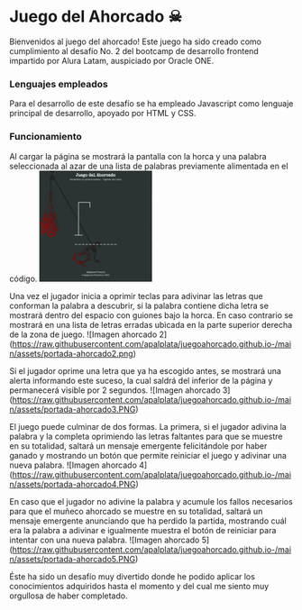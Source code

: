 # Juego del Ahorcado ☠

Bienvenidos al juego del ahorcado! Este juego ha sido creado como cumplimiento al desafío No. 2 del bootcamp de desarrollo frontend impartido por Alura Latam, auspiciado por Oracle ONE.

### Lenguajes empleados
Para el desarrollo de este desafío se ha empleado Javascript como lenguaje principal de desarrollo, apoyado por HTML y CSS.

### Funcionamiento
Al cargar la página se mostrará la pantalla con la horca y una palabra seleccionada al azar de una lista de palabras previamente alimentada en el código.
<img src="assets/portada-ahorcado1.PNG" width="200">

Una vez el jugador inicia a oprimir teclas para adivinar las letras que conforman la palabra a descubrir, si la palabra contiene dicha letra se mostrará dentro del espacio con guiones bajo la horca. En caso contrario se mostrará en una lista de letras erradas ubicada en la parte superior derecha de la zona de juego.
![Imagen ahorcado 2]
(https://raw.githubusercontent.com/apalplata/juegoahorcado.github.io-/main/assets/portada-ahorcado2.png)

Si el jugador oprime una letra que ya ha escogido antes, se mostrará una alerta informando este suceso, la cual saldrá del inferior de la página y permanecerá visible por 2 segundos.
![Imagen ahorcado 3]
(https://raw.githubusercontent.com/apalplata/juegoahorcado.github.io-/main/assets/portada-ahorcado3.PNG)

El juego puede culminar de dos formas. La primera, si el jugador adivina la palabra y la completa oprimiendo las letras faltantes para que se muestre en su totalidad, saltará un mensaje emergente felicitándole por haber ganado y mostrando un botón que permite reiniciar el juego y adivinar una nueva palabra.
![Imagen ahorcado 4]
(https://raw.githubusercontent.com/apalplata/juegoahorcado.github.io-/main/assets/portada-ahorcado4.PNG)

En caso que el jugador no adivine la palabra y acumule los fallos necesarios para que el muñeco ahorcado se muestre en su totalidad, saltará un mensaje emergente anunciando que ha perdido la partida, mostrando cuál era la palabra a adivinar e igualmente muestra el botón de reiniciar para intentar con una nueva palabra.
![Imagen ahorcado 5]
(https://raw.githubusercontent.com/apalplata/juegoahorcado.github.io-/main/assets/portada-ahorcado5.PNG)

Éste ha sido un desafío muy divertido donde he podido aplicar los conocimientos adquiridos hasta el momento y del cual me siento muy orgullosa de haber completado.
